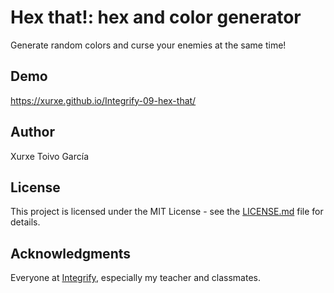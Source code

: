 # Hex that!: hex and color generator

Generate random colors and curse your enemies at the same time!

## Demo

https://xurxe.github.io/Integrify-09-hex-that/

## Author

Xurxe Toivo García

## License

This project is licensed under the MIT License - see the [LICENSE.md](LICENSE.md) file for details.

## Acknowledgments

Everyone at [Integrify](https://github.com/Integrify-Finland), especially my teacher and classmates.